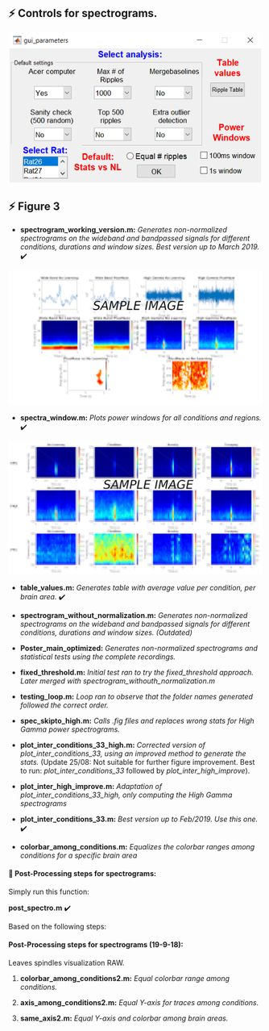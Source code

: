 
## :zap: Controls for spectrograms.
<p align="center">
<img src="gui_parameters.PNG" width="500">
</p>

<!---
1. **sanity=1:**
*This control test consists on selecting the same n random number of ripples among conditions. Since Plusmaze generates less ripples, this condition defines the value of n.*
2. **quinientos=1:**
*Similar to control above but this one makes sure to take the top 500 ripples instead of their random version. Could be more vulnerable to outliers.*
3. **outlie=1:**
*The use of this control activates a more agressive detection of outliers.*
--->

## :zap: Figure 3
* **spectrogram_working_version.m:**
*Generates non-normalized spectrograms on the wideband and bandpassed signals for different conditions, durations and window sizes. Best version up to March 2019.* :heavy_check_mark:
<p align="center">
<img src="example_figure_spectrogram.png" width="600">
</p>

* **spectra_window.m:**
*Plots power windows for all conditions and regions.* :heavy_check_mark:
<p align="center">
<img src="spectral_table.PNG" width="600">
</p>

* **table_values.m:**
*Generates table with average value per condition, per brain area.* :heavy_check_mark:
<!---
<p align="center">
<img src="table.png" width="600">
</p>
--->

* **spectrogram_without_normalization.m:**
*Generates non-normalized spectrograms on the wideband and bandpassed signals for different conditions, durations and window sizes. (Outdated)*

* **Poster_main_optimized:**
*Generates non-normalized spectrograms and statistical tests using the complete recordings.*

* **fixed_threshold.m:**
*Initial test ran to try the fixed_threshold approach. Later merged with spectrogram_withouth_normalization.m*

* **testing_loop.m:**
*Loop ran to observe that the folder names generated followed the correct order.*

* **spec_skipto_high.m:**
*Calls .fig files and replaces wrong stats for High Gamma power spectrograms.*
* **plot_inter_conditions_33_high.m:**
*Corrected version of plot_inter_conditions_33, using an improved method to generate the stats.* (Update 25/08: Not suitable for further figure improvement. Best to run: *plot_inter_conditions_33* followed by *plot_inter_high_improve*).
* **plot_inter_high_improve.m:**
*Adaptation of plot_inter_conditions_33_high, only computing the High Gamma spectrograms*
* **plot_inter_conditions_33.m:**
*Best version up to Feb/2019. Use this one.* :heavy_check_mark:
* **colorbar_among_conditions.m:**
*Equalizes the colorbar ranges among conditions for a specific brain area*

####  :link: Post-Processing steps for spectrograms: 
Simply run this function:

**post_spectro.m** :heavy_check_mark:


Based on the following steps:
####  Post-Processing steps for spectrograms (19-9-18):
Leaves spindles visualization RAW.

1. **colorbar_among_conditions2.m:**
*Equal colorbar range among conditions.*

2. **axis_among_conditions2.m:**
*Equal Y-axis for traces among conditions.*

3. **same_axis2.m:**
*Equal Y-axis and colorbar among brain areas.*
